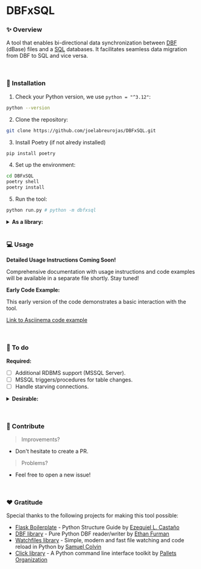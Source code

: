 # DBFxSQL


### ✨ Overview

A tool that enables bi-directional data synchronization between [DBF](https://en.wikipedia.org/wiki/DBF) (dBase) files and a [SQL](https://en.wikipedia.org/wiki/SQL) databases. It facilitates seamless data migration from DBF to SQL and vice versa.

&nbsp;

### 🔌 Installation

1. Check your Python version, we use `python = "^3.12"`:

```bash
python --version
```

2. Clone the repository:

```bash
git clone https://github.com/joelabreurojas/DBFxSQL.git
```

3. Install Poetry (if not alredy installed)

```bash
pip install poetry
```

4. Set up the environment:

```bash
cd DBFxSQL
poetry shell
poetry install
```

5. Run the tool:

```bash
python run.py # python -m dbfxsql
```

<details>
  <summary><strong>As a library:</strong></summary>
  <br>
  <ol>

1. Clone the repository:

```bash
git clone https://github.com/joelabreurojas/DBFxSQL.git
```

2. Install the project as a Python library:

```bash
cd DBFxSQL
pip install .
````

3. Run the tool:

```bash
dbfxsql
```
  </ol>
</details>
&nbsp;

### 💻 Usage

**Detailed Usage Instructions Coming Soon!**

Comprehensive documentation with usage instructions and code examples will be available in a separate file shortly. Stay tuned!

**Early Code Example:**

This early version of the code demonstrates a basic interaction with the tool.

[Link to Asciinema code example](https://asciinema.org/a/675516)

&nbsp;

### 📝 To do

**Required:**
- [ ] Additional RDBMS support (MSSQL Server).
- [ ] MSSQL triggers/procedures for table changes.
- [ ] Handle starving connections.
<details>
  <summary><strong>Desirable:</strong></summary>
  <br>
  <ul>
      <li>[x] Adapt configuration by engines.</li>
      <li>[x] Update engines terminology (dBase, SQLite, MSSQL).</li>
      <li>[x] Handle '==' and dict parameters in SQL.</li>
      <li>[x] Manipulate migration by primary key in MSSQL.</li>
      <li>[x] CRUD operations for MSSQL.</li>
      <li>[ ] Classify engine to use by extension and path during migration.</li>
      <li>[ ] Error and exception logging.</li>
      <li>[ ] Decorator for listening command.</li>
      <li>[ ] Group origin tables by destiny tables to optimize read queries when migrating.</li>
      <li>[ ] Accept conditions over row_number for DBF.</li>
      <li>[ ] Add FIELDS options for filtering read queries.</li>
      <li>[ ] Configuration commands for upload and edit.</li>
      <li>[ ] Validate the existence of the received field type.</li>
      <li>[ ] Validate KeyErrors for invalid fields.</li>
      <li>[ ] Validate type lengths and names for consistency between DBF and SQL.</li>
      <li>[ ] Validate the data migration to a the same table.</li>
      <li>[ ] Automatically generate the path to use in MSSQL between differents OS.</li>
      <li>[ ] Support for relationships between +2 tables in the config file.</li>
      <li>[ ] Comprehensive project documentation.</li>
      <li>[ ] Implementation of CQRS (Command Query Responsibility Segregation) patterns.</li>
      <li>[ ] Sharing as a Python library.</li>
      <li>[ ] Development of a GUI for managing DBF and SQL.</li>
  </ul>
</details>

&nbsp;

### 👐 Contribute

> Improvements?

- Don't hesitate to create a PR.

> Problems?

- Feel free to open a new issue!

&nbsp;

### ❤️  Gratitude

Special thanks to the following projects for making this tool possible:

- [Flask Boilerplate](https://www.youtube.com/watch?v=TTYdcZ4aYz8&feature=youtu.be) - Python Structure Guide by [Ezequiel L. Castaño](https://github.com/ELC)
- [DBF library](https://github.com/ethanfurman/dbf/tree/master/dbf) - Pure Python DBF reader/writer by [Ethan Furman](https://github.com/ethanfurman)
- [Watchfiles library](https://watchfiles.helpmanual.io) - Simple, modern and fast file watching and code reload in Python by [Samuel Colvin](https://github.com/samuelcolvin)
- [Click library](https://click.palletsprojects.com/en/) - A Python command line interface toolkit by [Pallets Organization](https://github.com/pallets)

